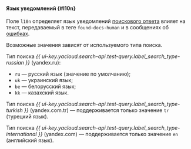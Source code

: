 #### Язык уведомлений {#l10n}

Поле `l10n` определяет язык уведомлений [поискового ответа](../../search-api/concepts/response.md) влияет на текст, передаваемый в теге `found-docs-human` и в сообщениях об [ошибках](../../search-api/reference/error-codes.md).

Возможные значения зависят от используемого типа поиска.

Тип поиска *{{ ui-key.yacloud.search-api.test-query.label_search_type-russian }}* (yandex.ru):
* `ru` — русский язык (значение по умолчанию);
* `uk` — украинский язык;
* `be` — белорусский язык; 
* `kk` — казахский язык. 

Тип поиска *{{ ui-key.yacloud.search-api.test-query.label_search_type-turkish }}* (yandex.com.tr) — поддерживается только значение `tr` (турецкий язык).

Тип поиска *{{ ui-key.yacloud.search-api.test-query.label_search_type-international }}* (yandex.com) — поддерживается только значение `en` (английский язык). 